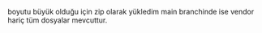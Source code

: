 boyutu büyük olduğu için zip olarak yükledim main branchinde ise vendor hariç tüm dosyalar mevcuttur.
